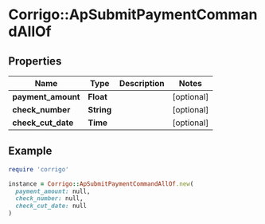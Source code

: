 # Corrigo::ApSubmitPaymentCommandAllOf

## Properties

| Name | Type | Description | Notes |
| ---- | ---- | ----------- | ----- |
| **payment_amount** | **Float** |  | [optional] |
| **check_number** | **String** |  | [optional] |
| **check_cut_date** | **Time** |  | [optional] |

## Example

```ruby
require 'corrigo'

instance = Corrigo::ApSubmitPaymentCommandAllOf.new(
  payment_amount: null,
  check_number: null,
  check_cut_date: null
)
```

